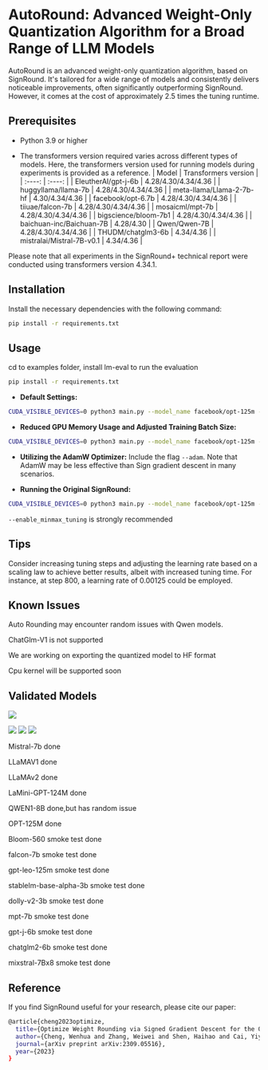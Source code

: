 
# AutoRound: Advanced Weight-Only Quantization Algorithm for a Broad Range of LLM Models

AutoRound is an advanced weight-only quantization algorithm, based on SignRound. It's tailored for a wide range of models and consistently delivers noticeable improvements, often significantly outperforming SignRound. However, it comes at the cost of approximately 2.5 times the tuning runtime.

## Prerequisites
- Python 3.9 or higher


- The transformers version required varies across different types of models. Here, the transformers version used for running models during experiments is provided as a reference.
    | Model | Transformers version |
    |  :----: | :----: |
    | EleutherAI/gpt-j-6b | 4.28/4.30/4.34/4.36 |
    | huggyllama/llama-7b | 4.28/4.30/4.34/4.36 |
    | meta-llama/Llama-2-7b-hf | 4.30/4.34/4.36 |
    | facebook/opt-6.7b | 4.28/4.30/4.34/4.36 |
    | tiiuae/falcon-7b | 4.28/4.30/4.34/4.36 |
    | mosaicml/mpt-7b | 4.28/4.30/4.34/4.36 |
    | bigscience/bloom-7b1 | 4.28/4.30/4.34/4.36 |
    | baichuan-inc/Baichuan-7B | 4.28/4.30 |
    | Qwen/Qwen-7B | 4.28/4.30/4.34/4.36 |
    | THUDM/chatglm3-6b | 4.34/4.36 |
    | mistralai/Mistral-7B-v0.1 | 4.34/4.36 |
    
Please note that all experiments in the SignRound+ technical report were conducted using transformers version 4.34.1.



## Installation
Install the necessary dependencies with the following command:
```bash
pip install -r requirements.txt
```

## Usage
cd to examples folder, install lm-eval to run the evaluation
```bash
pip install -r requirements.txt
```

- **Default Settings:**
```bash
CUDA_VISIBLE_DEVICES=0 python3 main.py --model_name facebook/opt-125m --amp --num_bits 4 --group_size -1 --enable_minmax_tuning --use_quant_input
```
- **Reduced GPU Memory Usage and Adjusted Training Batch Size:**
```bash
CUDA_VISIBLE_DEVICES=0 python3 main.py --model_name facebook/opt-125m --amp --num_bits 4 --group_size -1 --low_gpu_mem_usage --train_bs 1 --gradient_accumulate_steps 8
```
- **Utilizing the AdamW Optimizer:**
Include the flag `--adam`. Note that AdamW may be  less effective than Sign gradient descent in many scenarios.

- **Running the Original SignRound:**
```bash
CUDA_VISIBLE_DEVICES=0 python3 main.py --model_name facebook/opt-125m --amp --num_bits 4 --group_size -1 --iters 400 --lr 0.0025 --minmax_lr 0.0025
```
 `--enable_minmax_tuning` is strongly recommended 



## Tips
Consider increasing tuning steps and adjusting the learning rate based on a scaling law to achieve better results, albeit with increased tuning time. For instance, at step 800, a learning rate of 0.00125 could be employed.


## Known Issues
Auto Rounding may encounter random issues with Qwen models.

ChatGlm-V1 is not supported

We are working on exporting the quantized model to HF format

Cpu kernel will be supported soon

## Validated Models

![](./figs/W4G-1.png)

![](./figs/W4G128.png)
![](./figs/W3G128.png)
![](./figs/W2G128.png)

Mistral-7b  done

LLaMAV1 done

LLaMAv2 done

LaMini-GPT-124M done

QWEN1-8B done,but has random issue

OPT-125M done

Bloom-560 smoke test done

falcon-7b smoke test done

gpt-leo-125m smoke test done

stablelm-base-alpha-3b smoke test done

dolly-v2-3b smoke test done

mpt-7b smoke test done

gpt-j-6b smoke test done

chatglm2-6b smoke test done

mixstral-7Bx8 smoke test done

## Reference
If you find SignRound useful for your research, please cite our paper:
```bash
@article{cheng2023optimize,
  title={Optimize Weight Rounding via Signed Gradient Descent for the Quantization of LLMs},
  author={Cheng, Wenhua and Zhang, Weiwei and Shen, Haihao and Cai, Yiyang and He, Xin and Lv, Kaokao},
  journal={arXiv preprint arXiv:2309.05516},
  year={2023}
}
```

